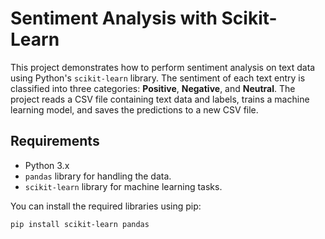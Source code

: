 # Sentiment Analysis with Scikit-Learn

This project demonstrates how to perform sentiment analysis on text data using Python's `scikit-learn` library. The sentiment of each text entry is classified into three categories: **Positive**, **Negative**, and **Neutral**. The project reads a CSV file containing text data and labels, trains a machine learning model, and saves the predictions to a new CSV file.

## Requirements

- Python 3.x
- `pandas` library for handling the data.
- `scikit-learn` library for machine learning tasks.

You can install the required libraries using pip:

```bash
pip install scikit-learn pandas
